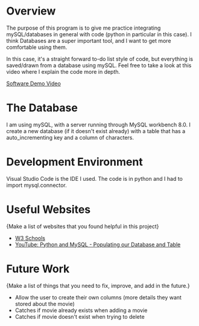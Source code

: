# Overview

The purpose of this program is to give me practice integrating mySQL/databases in general with code (python in particular in this case). I think Databases are a super important tool, and I want to get more comfortable using them.

In this case, it's a straight forward to-do list style of code, but everything is saved/drawn from a database using mySQL. Feel free to take a look at this video where I explain the code more in depth.

[Software Demo Video](https://youtu.be/XMdEDJzrZEo)

# The Database

I am using mySQL, with a server running through MySQL workbench 8.0. I create a new database (if it doesn't exist already) with a table that has a auto_incrementing key and a column of characters.

# Development Environment

Visual Studio Code is the IDE I used. The code is in python and I had to import mysql.connector.

# Useful Websites

{Make a list of websites that you found helpful in this project}

- [W3 Schools](https://www.w3schools.com/mysql/mysql_sql.asp)
- [YouTube: Python and MySQL - Populating our Database and Table](https://www.youtube.com/watch?v=BfXhZDNlXy8)

# Future Work

{Make a list of things that you need to fix, improve, and add in the future.}

- Allow the user to create their own columns (more details they want stored about the movie)
- Catches if movie already exists when adding a movie
- Catches if movie doesn't exist when trying to delete
